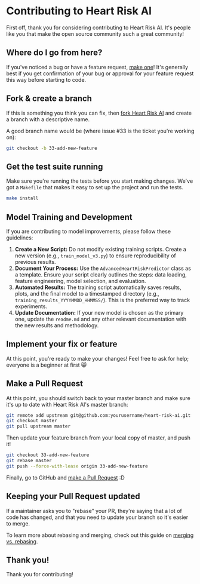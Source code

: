 # Contributing to Heart Risk AI

First off, thank you for considering contributing to Heart Risk AI. It's people like you that make the open source community such a great community!

## Where do I go from here?

If you've noticed a bug or have a feature request, [make one](https://github.com/JuanInfante122/heart-risk-model.git/issues/new)! It's generally best if you get confirmation of your bug or approval for your feature request this way before starting to code.

## Fork & create a branch

If this is something you think you can fix, then [fork Heart Risk AI](https://github.com/JuanInfante122/heart-risk-model.git/fork) and create a branch with a descriptive name.

A good branch name would be (where issue #33 is the ticket you're working on):

```bash
git checkout -b 33-add-new-feature
```

## Get the test suite running

Make sure you're running the tests before you start making changes. We've got a `Makefile` that makes it easy to set up the project and run the tests.

```bash
make install
```

## Model Training and Development

If you are contributing to model improvements, please follow these guidelines:

1.  **Create a New Script:** Do not modify existing training scripts. Create a new version (e.g., `train_model_v3.py`) to ensure reproducibility of previous results.
2.  **Document Your Process:** Use the `AdvancedHeartRiskPredictor` class as a template. Ensure your script clearly outlines the steps: data loading, feature engineering, model selection, and evaluation.
3.  **Automated Results:** The training script automatically saves results, plots, and the final model to a timestamped directory (e.g., `training_results_YYYYMMDD_HHMMSS/`). This is the preferred way to track experiments.
4.  **Update Documentation:** If your new model is chosen as the primary one, update the `readme.md` and any other relevant documentation with the new results and methodology.

## Implement your fix or feature

At this point, you're ready to make your changes! Feel free to ask for help; everyone is a beginner at first :smile_cat:

## Make a Pull Request

At this point, you should switch back to your master branch and make sure it's up to date with Heart Risk AI's master branch:

```bash
git remote add upstream git@github.com:yourusername/heart-risk-ai.git
git checkout master
git pull upstream master
```

Then update your feature branch from your local copy of master, and push it!

```bash
git checkout 33-add-new-feature
git rebase master
git push --force-with-lease origin 33-add-new-feature
```

Finally, go to GitHub and [make a Pull Request](https://github.com/JuanInfante122/heart-risk-model.git/compare) :D

## Keeping your Pull Request updated

If a maintainer asks you to "rebase" your PR, they're saying that a lot of code has changed, and that you need to update your branch so it's easier to merge.

To learn more about rebasing and merging, check out this guide on [merging vs. rebasing](https://www.atlassian.com/git/tutorials/merging-vs-rebasing).

## Thank you!

Thank you for contributing!